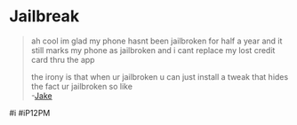 # Jailbreak
> ah cool im glad my phone hasnt been jailbroken for half a year and it still marks my phone as jailbroken and i cant replace my lost credit card thru the app  
>   
> the irony is that when ur jailbroken u can just install a tweak that hides the fact ur jailbroken so like  
-[Jake](https://twitter.com/0kbps/status/1357853457021947904)


#i #iP12PM
